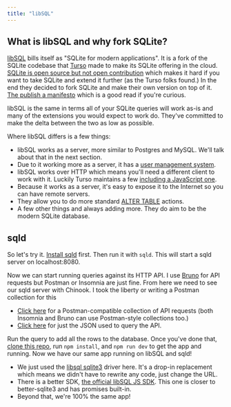 ```yaml
---
title: "libSQL"
---
```


## What is libSQL and why fork SQLite?

[libSQL][libsql] bills itself as "SQLite for modern applications". It is a fork of the SQLite codebase that [Turso][turso] made to make its SQLite offering in the cloud. [SQLite is open source but not open contribution][oss] which makes it hard if you want to take SQLite and extend it further (as the Turso folks found.) In the end they decided to fork SQLite and make their own version on top of it. [The publish a manifesto][manifesto] which is a good read if you're curious.

libSQL is the same in terms all of your SQLite queries will work as-is and many of the extensions you would expect to work do. They've committed to make the delta between the two as low as possible.

Where libSQL differs is a few things:

- libSQL works as a server, more similar to Postgres and MySQL. We'll talk about that in the next section.
- Due to it working more as a server, it has a [user management system][user].
- libSQL works over HTTP which means you'll need a different client to work with it. Luckily Turso maintains a few [including a JavaScript one][js].
- Because it works as a server, it's easy to expose it to the Internet so you can have remote servers.
- They allow you to do more standard [ALTER TABLE][alter] actions.
- A few other things and always adding more. They do aim to be the modern SQLite database.

## sqld

So let's try it. [Install sqld][sqld] first. Then run it with `sqld`. This will start a sqld server on localhost:8080.

Now we can start running queries against its HTTP API. I use [Bruno][bruno] for API requests but Postman or Insomnia are just fine. From here we need to see our sqld server with Chinook. I took the liberty or writing a Postman collection for this

- [Click here][postman] for a Postman-compatible collection of API requests (both Insomnia and Bruno can use Postman-style collections too.)
- [Click here][query] for just the JSON used to query the API.

Run the query to add all the rows to the database. Once you've done that, [clone this repo][repo], run `npm install`, and `npm run dev` to get the app and running. Now we have our same app running on libSQL and sqld!

- We just used the [libsql sqlite3][sqlite3] driver here. It's a drop-in replacement which means we didn't have to rewrite any code, just change the URL.
- There is a better SDK, [the official libSQL JS SDK][sdk]. This one is closer to better-sqlite3 and has promises built-in.
- Beyond that, we're 100% the same app!

[libsql]: https://turso.tech/libsql
[oss]: https://www.sqlite.org/copyright.html
[manifesto]: https://turso.tech/libsql-manifesto
[js]: https://github.com/tursodatabase/libsql-js
[alter]: https://github.com/tursodatabase/libsql/blob/main/libsql-sqlite3/doc/libsql_extensions.md#altering-columns
[sqld]: https://github.com/tursodatabase/libsql/blob/main/docs/BUILD-RUN.md#build-and-run-sqld
[user]: https://github.com/tursodatabase/libsql/blob/main/docs/USER_GUIDE.md
[bruno]: https://www.usebruno.com/
[query]: /chinook-sqld.json
[postman]: /sqld-collection.json
[repo]: https://github.com/btholt/sqlite-app-libsql
[sqlite3]: https://github.com/libsql/libsql-node-sqlite3
[sdk]: https://github.com/tursodatabase/libsql-js
[turso]: https://turso.tech/
